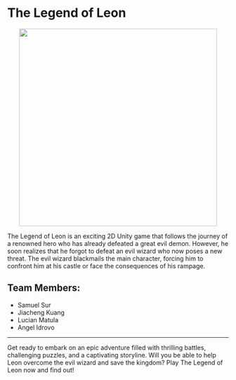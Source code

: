 # The Legend of Leon

<div align="center">
<img src="https://github.com/1834423612/The-Legend-of-LEON/raw/master/docs/main.png" align="center" height="" width="450" />
</div>  

The Legend of Leon is an exciting 2D Unity game that follows the journey of a renowned hero who has already defeated a great evil demon. However, he soon realizes that he forgot to defeat an evil wizard who now poses a new threat. The evil wizard blackmails the main character, forcing him to confront him at his castle or face the consequences of his rampage.

## Team Members:
- Samuel Sur
- Jiacheng Kuang
- Lucian Matula
- Angel Idrovo

----

Get ready to embark on an epic adventure filled with thrilling battles, challenging puzzles, and a captivating storyline. Will you be able to help Leon overcome the evil wizard and save the kingdom? Play The Legend of Leon now and find out!

